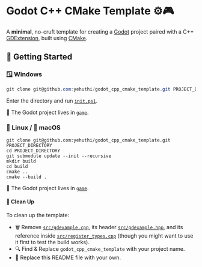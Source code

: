 # Godot C++ CMake Template ⚙️🎮

A **minimal**, no-cruft template for creating a [Godot](https://godotengine.org/) project paired with a C++ [GDExtension](https://docs.godotengine.org/en/stable/tutorials/scripting/gdextension/index.html), built using [CMake](https://cmake.org/).

## 🚀 Getting Started

### 🪟 Windows

```powershell
git clone git@github.com:yehuthi/godot_cpp_cmake_template.git PROJECT_DIRECTORY
```
Enter the directory and run [`init.ps1`](init.ps1).

📁 The Godot project lives in  [`game`](./game/).

### 🐧 Linux / 🍎 macOS

```shell
git clone git@github.com:yehuthi/godot_cpp_cmake_template.git PROJECT_DIRECTORY
cd PROJECT_DIRECTORY
git submodule update --init --recursive
mkdir build
cd build
cmake ..
cmake --build .
```

📁 The Godot project lives in  [`game`](./game/).

#### 🧹 Clean Up

To clean up the template:
- 🗑️ Remove [`src/gdexample.cpp`](./src/gdexample.cpp), its header [`src/gdexample.hpp`](./src/gdexample.hpp), and its reference inside [`src/register_types.cpp`](./src/register_types.cpp) (though you might want to use it first to test the build works).
- 🔍 Find & Replace `godot_cpp_cmake_template` with your project name.
- 📝 Replace this README file with your own.
